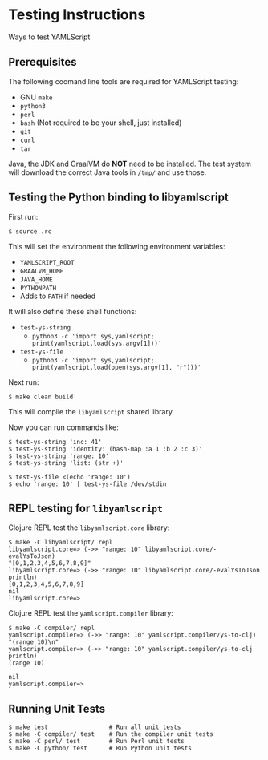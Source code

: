 Testing Instructions
====================

Ways to test YAMLScript


## Prerequisites

The following coomand line tools are required for YAMLScript testing:

* GNU `make`
* `python3`
* `perl`
* `bash` (Not required to be your shell, just installed)
* `git`
* `curl`
* `tar`

Java, the JDK and GraalVM do **NOT** need to be installed.
The test system will download the correct Java tools in `/tmp/` and use those.


## Testing the Python binding to libyamlscript

First run:

    $ source .rc

This will set the environment the following environment variables:

* `YAMLSCRIPT_ROOT`
* `GRAALVM_HOME`
* `JAVA_HOME`
* `PYTHONPATH`
* Adds to `PATH` if needed

It will also define these shell functions:

* `test-ys-string`
  * `python3 -c 'import sys,yamlscript; print(yamlscript.load(sys.argv[1]))'`
* `test-ys-file`
  * `python3 -c 'import sys,yamlscript; print(yamlscript.load(open(sys.argv[1], "r")))'`

Next run:

    $ make clean build

This will compile the `libyamlscript` shared library.

Now you can run commands like:

```
$ test-ys-string 'inc: 41'
$ test-ys-string 'identity: (hash-map :a 1 :b 2 :c 3)'
$ test-ys-string 'range: 10'
$ test-ys-string 'list: (str +)'

$ test-ys-file <(echo 'range: 10')
$ echo 'range: 10' | test-ys-file /dev/stdin
```


## REPL testing for `libyamlscript`

Clojure REPL test the `libyamlscript.core` library:
```
$ make -C libyamlscript/ repl
libyamlscript.core=> (->> "range: 10" libyamlscript.core/-evalYsToJson)
"[0,1,2,3,4,5,6,7,8,9]"
libyamlscript.core=> (->> "range: 10" libyamlscript.core/-evalYsToJson println)
[0,1,2,3,4,5,6,7,8,9]
nil
libyamlscript.core=>
```

Clojure REPL test the `yamlscript.compiler` library:
```
$ make -C compiler/ repl
yamlscript.compiler=> (->> "range: 10" yamlscript.compiler/ys-to-clj)
"(range 10)\n"
yamlscript.compiler=> (->> "range: 10" yamlscript.compiler/ys-to-clj println)
(range 10)

nil
yamlscript.compiler=>
```


## Running Unit Tests
```
$ make test                 # Run all unit tests
$ make -C compiler/ test    # Run the compiler unit tests
$ make -C perl/ test        # Run Perl unit tests
$ make -C python/ test      # Run Python unit tests
```
